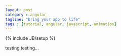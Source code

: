 ```yaml
---
layout: post
category : angular
tagline: "bring your app to life"
tags : [tutorial, angular, javascript, animation]
---
```

{% include JB/setup %}

testing testing...
